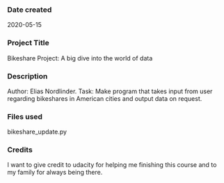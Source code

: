 ### Date created
2020-05-15

### Project Title
Bikeshare Project: A big dive into the world of data

### Description
Author: Elias Nordlinder.
Task: Make program that takes input from user regarding bikeshares in American cities and output data on request.

### Files used
bikeshare_update.py

### Credits
I want to give credit to udacity for helping me finishing this course and to my family for always being there.


